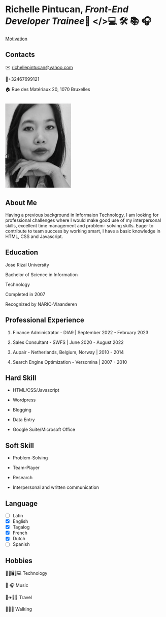 # Richelle Pintucan, *Front-End Developer Trainee*👸 </>💻 🛠 📚 🎧

[Motivation](https://codepen.io/richellepintucan/pen/MWPgwya/)

## Contacts

✉️ richellepintucan@yahoo.com

🤙+32467699121

🏠 Rue des Matériaux 20, 1070 Bruxelles

## ![My id photo](./img/richellepintucan.png)

## About Me

Having a previous background in Informaion Technology, I am looking for
professional challenges where I would make good use of my interpersonal skills,
excellent time management and problem- solving skills. Eager to contribute to
team success by working smart, I have a basic knowledge in HTML, CSS and
Javascript.

## Education

Jose Rizal University

Bachelor of Science in Information

Technology

Completed in 2007

Recognized by NARIC-Vlaanderen

## Professional Experience

1. Finance Administrator - DIA9 | September 2022 - February 2023

2. Sales Consultant - SWFS | June 2020 - August 2022

3. Aupair - Netherlands, Belgium, Norway | 2010 - 2014

4. Search Engine Optimization - Versomina | 2007 - 2010

## Hard Skill

- HTML/CSS/Javascript

- Wordpress

- Blogging

- Data Entry

- Google Suite/Microsoft Office

## Soft Skill

- Problem-Solving

- Team-Player

- Research

- Interpersonal and written communication

## Language

- [ ] Latin
- [x] English
- [x] Tagalog
- [x] French
- [x] Dutch
- [ ] Spanish

## Hobbies

🕵️‍♀️🖥️📱💻 Technology

🎵 🎧 Music

🧳✈️📍✨ Travel

🚶🏾‍♀️ Walking
